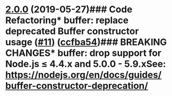 # [2.0.0](https://github.com/faeldt/base64id/compare/1.0.0...2.0.0) (2019-05-27)### Code Refactoring* **buffer:** replace deprecated Buffer constructor usage ([#11](https://github.com/faeldt/base64id/issues/11)) ([ccfba54](https://github.com/faeldt/base64id/commit/ccfba54))### BREAKING CHANGES* **buffer:** drop support for Node.js ≤ 4.4.x and 5.0.0 - 5.9.xSee: https://nodejs.org/en/docs/guides/buffer-constructor-deprecation/
